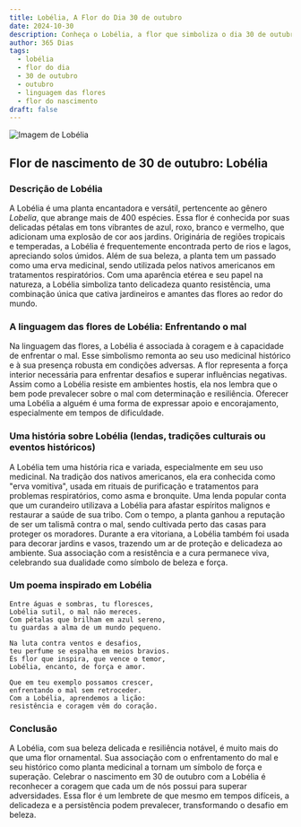 ```yaml
---
title: Lobélia, A Flor do Dia 30 de outubro
date: 2024-10-30
description: Conheça o Lobélia, a flor que simboliza o dia 30 de outubro e seu significado 'Enfrentando o mal'. Explore a beleza e o simbolismo desta flor encantadora.
author: 365 Dias
tags:
  - lobélia
  - flor do dia
  - 30 de outubro
  - outubro
  - linguagem das flores
  - flor do nascimento
draft: false
---
```


![Imagem de Lobélia](https://cdn.pixabay.com/photo/2017/06/05/16/17/praise-lien-2374492_640.jpg#center)


## Flor de nascimento de 30 de outubro: Lobélia

### Descrição de Lobélia

A Lobélia é uma planta encantadora e versátil, pertencente ao gênero _Lobelia_, que abrange mais de 400 espécies. Essa flor é conhecida por suas delicadas pétalas em tons vibrantes de azul, roxo, branco e vermelho, que adicionam uma explosão de cor aos jardins. Originária de regiões tropicais e temperadas, a Lobélia é frequentemente encontrada perto de rios e lagos, apreciando solos úmidos. Além de sua beleza, a planta tem um passado como uma erva medicinal, sendo utilizada pelos nativos americanos em tratamentos respiratórios. Com uma aparência etérea e seu papel na natureza, a Lobélia simboliza tanto delicadeza quanto resistência, uma combinação única que cativa jardineiros e amantes das flores ao redor do mundo.

### A linguagem das flores de Lobélia: Enfrentando o mal

Na linguagem das flores, a Lobélia é associada à coragem e à capacidade de enfrentar o mal. Esse simbolismo remonta ao seu uso medicinal histórico e à sua presença robusta em condições adversas. A flor representa a força interior necessária para enfrentar desafios e superar influências negativas. Assim como a Lobélia resiste em ambientes hostis, ela nos lembra que o bem pode prevalecer sobre o mal com determinação e resiliência. Oferecer uma Lobélia a alguém é uma forma de expressar apoio e encorajamento, especialmente em tempos de dificuldade.

### Uma história sobre Lobélia (lendas, tradições culturais ou eventos históricos)

A Lobélia tem uma história rica e variada, especialmente em seu uso medicinal. Na tradição dos nativos americanos, ela era conhecida como "erva vomitiva", usada em rituais de purificação e tratamentos para problemas respiratórios, como asma e bronquite. Uma lenda popular conta que um curandeiro utilizava a Lobélia para afastar espíritos malignos e restaurar a saúde de sua tribo. Com o tempo, a planta ganhou a reputação de ser um talismã contra o mal, sendo cultivada perto das casas para proteger os moradores. Durante a era vitoriana, a Lobélia também foi usada para decorar jardins e vasos, trazendo um ar de proteção e delicadeza ao ambiente. Sua associação com a resistência e a cura permanece viva, celebrando sua dualidade como símbolo de beleza e força.

### Um poema inspirado em Lobélia

```
Entre águas e sombras, tu floresces,  
Lobélia sutil, o mal não mereces.  
Com pétalas que brilham em azul sereno,  
tu guardas a alma de um mundo pequeno.  

Na luta contra ventos e desafios,  
teu perfume se espalha em meios bravios.  
És flor que inspira, que vence o temor,  
Lobélia, encanto, de força e amor.  

Que em teu exemplo possamos crescer,  
enfrentando o mal sem retroceder.  
Com a Lobélia, aprendemos a lição:  
resistência e coragem vêm do coração.  
```

### Conclusão

A Lobélia, com sua beleza delicada e resiliência notável, é muito mais do que uma flor ornamental. Sua associação com o enfrentamento do mal e seu histórico como planta medicinal a tornam um símbolo de força e superação. Celebrar o nascimento em 30 de outubro com a Lobélia é reconhecer a coragem que cada um de nós possui para superar adversidades. Essa flor é um lembrete de que mesmo em tempos difíceis, a delicadeza e a persistência podem prevalecer, transformando o desafio em beleza.